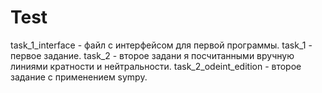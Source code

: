 # Test
task_1_interface - файл с интерфейсом для первой программы.
task_1 - первое задание.
task_2 - второе задани я посчитанными вручную линиями кратности и нейтральности.
task_2_odeint_edition - второе задание с применением sympy.
